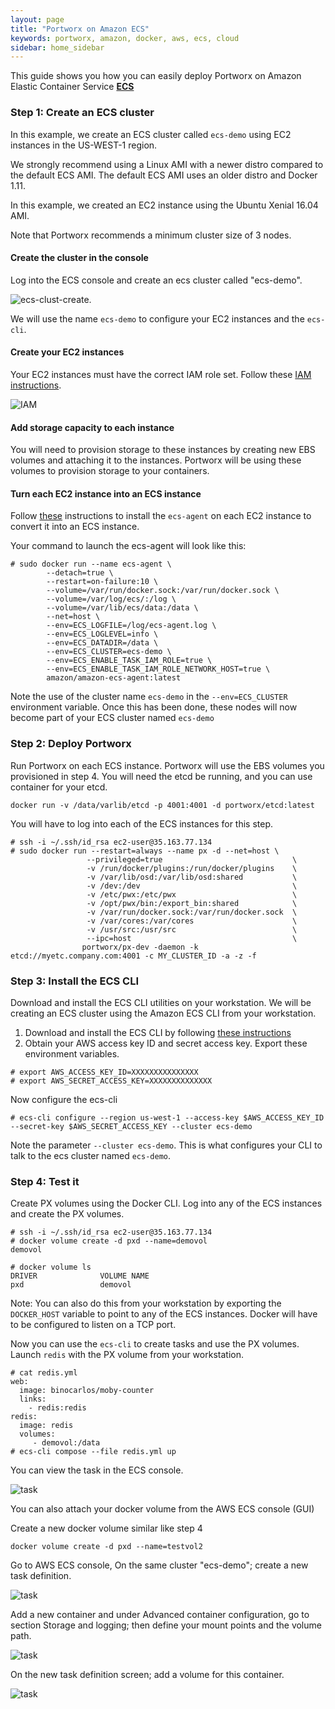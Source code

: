 ```yaml
---
layout: page
title: "Portworx on Amazon ECS"
keywords: portworx, amazon, docker, aws, ecs, cloud
sidebar: home_sidebar
---
```


This guide shows you how you can easily deploy Portworx on Amazon Elastic Container Service [**ECS**](https://aws.amazon.com/ecs/)

### Step 1: Create an ECS cluster
In this example, we create an ECS cluster called `ecs-demo` using EC2 instances in the US-WEST-1 region.

We strongly recommend using a Linux AMI with a newer distro compared to the default ECS AMI.  The default ECS AMI uses an older distro and Docker 1.11.

In this example, we created an EC2 instance using the Ubuntu Xenial 16.04 AMI.

Note that Portworx recommends a minimum cluster size of 3 nodes.

#### Create the cluster in the console
Log into the ECS console and create an ecs cluster called "ecs-demo".

![ecs-clust-create](images/ecs-clust-create.png "ecs").

We will use the name `ecs-demo` to configure your EC2 instances and the `ecs-cli`.

#### Create your EC2 instances
Your EC2 instances must have the correct IAM role set.  Follow these [IAM instructions](http://docs.aws.amazon.com/AmazonECS/latest/developerguide/instance_IAM_role.html).

![IAM](images/iam-role.png "IAM")

#### Add storage capacity to each instance
You will need to provision storage to these instances by creating new EBS volumes and attaching it to the instances.  Portworx will be using these volumes to provision storage to your containers.

#### Turn each EC2 instance into an ECS instance
Follow [these](http://docs.aws.amazon.com/AmazonECS/latest/developerguide/ecs-agent-install.html) instructions to install the `ecs-agent` on each EC2 instance to convert it into an ECS instance.

Your command to launch the ecs-agent will look like this:

```
# sudo docker run --name ecs-agent \
		--detach=true \
		--restart=on-failure:10 \
		--volume=/var/run/docker.sock:/var/run/docker.sock \
		--volume=/var/log/ecs/:/log \
		--volume=/var/lib/ecs/data:/data \
		--net=host \
		--env=ECS_LOGFILE=/log/ecs-agent.log \
		--env=ECS_LOGLEVEL=info \
		--env=ECS_DATADIR=/data \
		--env=ECS_CLUSTER=ecs-demo \
		--env=ECS_ENABLE_TASK_IAM_ROLE=true \
		--env=ECS_ENABLE_TASK_IAM_ROLE_NETWORK_HOST=true \
		amazon/amazon-ecs-agent:latest
```

Note the use of the cluster name `ecs-demo` in the `--env=ECS_CLUSTER` environment variable.  Once this has been done, these nodes will now become part of your ECS cluster named `ecs-demo`

### Step 2: Deploy Portworx
Run Portworx on each ECS instance.  Portworx will use the EBS volumes you provisioned in step 4.
You will need the etcd be running, and you can use container for your etcd.

```
docker run -v /data/varlib/etcd -p 4001:4001 -d portworx/etcd:latest

```

You will have to log into each of the ECS instances for this step.

```
# ssh -i ~/.ssh/id_rsa ec2-user@35.163.77.134
# sudo docker run --restart=always --name px -d --net=host \
                 --privileged=true                             \
                 -v /run/docker/plugins:/run/docker/plugins    \
                 -v /var/lib/osd:/var/lib/osd:shared           \
                 -v /dev:/dev                                  \
                 -v /etc/pwx:/etc/pwx                          \
                 -v /opt/pwx/bin:/export_bin:shared            \
                 -v /var/run/docker.sock:/var/run/docker.sock  \
                 -v /var/cores:/var/cores                      \
                 -v /usr/src:/usr/src                          \
                 --ipc=host                                    \
                portworx/px-dev -daemon -k etcd://myetc.company.com:4001 -c MY_CLUSTER_ID -a -z -f
```

### Step 3: Install the ECS CLI
Download and install the ECS CLI utilities on your workstation.  We will be creating an ECS cluster using the Amazon ECS CLI from your workstation.

1. Download and install the ECS CLI by following [these instructions](http://docs.aws.amazon.com/AmazonECS/latest/developerguide/ECS_CLI_installation.html)
2. Obtain your AWS access key ID and secret access key.  Export these environment variables.

```
# export AWS_ACCESS_KEY_ID=XXXXXXXXXXXXXXX
# export AWS_SECRET_ACCESS_KEY=XXXXXXXXXXXXXX
```

Now configure the ecs-cli
```
# ecs-cli configure --region us-west-1 --access-key $AWS_ACCESS_KEY_ID --secret-key $AWS_SECRET_ACCESS_KEY --cluster ecs-demo
```

Note the parameter `--cluster ecs-demo`.  This is what configures your CLI to talk to the ecs cluster named `ecs-demo`.

### Step 4: Test it
Create PX volumes using the Docker CLI.  Log into any of the ECS instances and create the PX volumes.

```
# ssh -i ~/.ssh/id_rsa ec2-user@35.163.77.134
# docker volume create -d pxd --name=demovol
demovol

# docker volume ls
DRIVER              VOLUME NAME
pxd                 demovol
```
Note: You can also do this from your workstation by exporting the `DOCKER_HOST` variable to point to any of the ECS instances.  Docker will have to be configured to listen on a TCP port.

Now you can use the `ecs-cli` to create tasks and use the PX volumes.  Launch `redis` with the PX volume from your workstation.

```
# cat redis.yml
web:
  image: binocarlos/moby-counter
  links:
    - redis:redis
redis:
  image: redis
  volumes:
     - demovol:/data
# ecs-cli compose --file redis.yml up 
```

You can view the task in the ECS console.

![task](images/ecs-task.png "task")

You can also attach your docker volume from the AWS ECS console (GUI)

Create a new docker volume similar like step 4
```
docker volume create -d pxd --name=testvol2
```

Go to AWS ECS console, On the same cluster "ecs-demo"; create a new task definition.

![task](images/aws-ecs-image00.PNG)

Add a new container and under Advanced container configuration, go to section Storage and logging; then define your mount points and the volume path.

![task](images/aws-ecs-image03.PNG)

On the new task definition screen; add a volume for this container.

![task](images/aws-ecs-image02.PNG)

